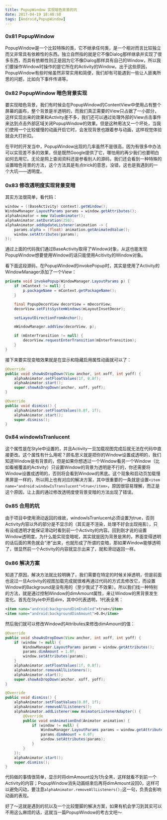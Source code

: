 ```yaml
---
title: PopupWindow 实现暗色背景的坑
date: 2017-04-19 18:48:58
tags: [Android,PopupWindow]
---
```


### 0x81 PopupWindow
PopupWindow是一个比较特殊的类，它不继承任何类，是一个相对而言比较独立而又非常具有依赖性的东西。独立自然指的就是它不像Dialog那样继承并实现了很多东西，而具有依赖性则正是因为它不像Dialog那样具有自己的Window，所以我们要操作Window时操作的是它所在的Activity的Window。出于这些原因，PopupWindow有些时候虽然非常实用和简便，我们却有可能遇到一些让人匪夷所思的问题，比如向下事件传递等。

### 0x82 PopupWindow 暗色背景实现
要实现暗色背景，我们有时候会在PopupWindow的ContentView中使用占有整个屏幕的画布，整个背景是半透明的，而我们真正需要的View只占据了一小部分，这样实现出来的效果和Activity差不多，我们还可以通过处理外部的View点击事件来达到点击外部区域关闭PopupWindow的效果。但是这种用法又一个坏处，当我们使用一个比较缓慢的动画开启它时，会发现背景也跟着参与动画，这样视觉体验就会大打折扣。

在平时的开发当中，PopupWindow出现的几率虽然不是很高，因为有很多中办法可以实现差不多的效果，但是既然Google提供了它，哪怕用的再少我们也要明白如何去用它。无论是网上查阅资料还是参看别人的源码，我们还会看到一种特殊的设置暗色背景的方法，这个方法其是有点trick的意思，没错，这也是我遇到的一个大坑——透明度。

### 0x83 修改透明度实现背景变暗
其实方法很简单，看代码：
```Java
window = ((BaseActivity) context).getWindow();
WindowManager.LayoutParams params = window.getAttributes();
alphaAnimator = new ValueAnimator();
alphaAnimator.setDuration(250);
alphaAnimator.addUpdateListener(animation -> {
    params.alpha = (float) animation.getAnimatedValue();
    window.setAttributes(params);
});
```
通过上面的代码我们通过BaseActivity取得了Window对象，从这也能发现PopupWindow想要使用Window的话只能使用Acitivity的Window对象。

看下面这段源码，在PopupWindow的invokePopup时，其实是使用了Activity的WindowManager添加了一个View：
```Java
private void invokePopup(WindowManager.LayoutParams p) {
    if (mContext != null) {
        p.packageName = mContext.getPackageName();
    }

    final PopupDecorView decorView = mDecorView;
    decorView.setFitsSystemWindows(mLayoutInsetDecor);

    setLayoutDirectionFromAnchor();

    mWindowManager.addView(decorView, p);

    if (mEnterTransition != null) {
        decorView.requestEnterTransition(mEnterTransition);
    }
}
```

接下来要实现变暗效果就是在显示和隐藏启用属性动画就可以了：
```Java
@Override
public void showAsDropDown(View anchor, int xoff, int yoff) {
    alphaAnimator.setFloatValues(1f, 0.8f);
    alphaAnimator.start();
    super.showAsDropDown(anchor, xoff, yoff);
}

@Override
public void dismiss() {
    alphaAnimator.setFloatValues(0.8f, 1f);
    alphaAnimator.start();
    super.dismiss();
}
```

### 0x84 windowIsTranlucent
这个属性是在Style中设置的，并且Activity一旦加载视图完成后就无法在代码中直接更改。这个属性有什么用呢？顾名思义就是把你的Window设置成透明的，我们知道Window是有背景的，但是如果你想透过一个Window看另一个Window（比如看被覆盖的Activity）只设置Window的背景为透明是不行的，你还需要将Window设置成透明的，否则将会看到Window的黑底。这个现象和启动页加载慢黑屏是一样的，所以网上也有对应的解决方案，其中很重要的一条就是设置`<item name="android:windowIsTranslucent">true</item>`，原因很容易理解，而正是这个原因，让上面的通过修改透明度使背景变暗的方法出现了错误。

### 0x85 合用的坑
由于项目中使用滑动返回的缘故，windowIsTranlucent必须设置为true，否则Activity内容以外的部分是不显示的（其实是不渲染，处理不好会出现拖影），只有设成透明才能保证滑动时看到前一个Activity的内容。回到刚才说的设置Window透明度，为什么能实现变暗呢，其实就是因为背景是黑的，界面变得透明的话后面的黑色就会“渗”出来，也就形成了所谓的变暗，那如果Window能够透明了，很显然前一个Activity的内容就显示出来了，就和滑动返回一样。

### 0x86 解决方案
知道了原因，解决方法就比较明确了，我们需要在特定的时候关掉透明，但是前面也说过一旦Activity的视图加载完成就很难再通过代码的方式去修改它，而设置Window的Background是没有用的（至少我试了不效果）。所以我们找一种特别的方法，就是通过控制Window的dimAmount属性，来让Window的黑背景发生变化。首先在Style中开启dim，其中0代表透明，1代表全黑：
```XML
<item name="android:backgroundDimEnabled">true</item>
<item name="android:backgroundDimAmount">0.0</item>
```
然后我们就可以修改Window的Attributes来修改dimAmount的值：
```Java
@Override
public void showAsDropDown(View anchor, int xoff, int yoff) {
    if (window != null) {
        WindowManager.LayoutParams params = window.getAttributes();
        params.dimAmount = 1.0f;
        window.setAttributes(params);
    }
    alphaAnimator.setFloatValues(1f, 0.8f);
    alphaAnimator.removeAllListeners();
    alphaAnimator.start();
    super.showAsDropDown(anchor, xoff, yoff);
}

@Override
public void dismiss() {
    alphaAnimator.setFloatValues(0.8f, 1f);
    alphaAnimator.removeAllListeners();
    alphaAnimator.addListener(new AnimatorListenerAdapter() {
        @Override
        public void onAnimationEnd(Animator animation) {
            if (window != null) {
                WindowManager.LayoutParams params = window.getAttributes();
                params.dimAmount = 0.0f;
                window.setAttributes(params);
            }
        }
    });
    alphaAnimator.start();
    super.dismiss();
}
```
代码做的事情很简单，显示时将dimAmount设为1为全黑，这样就看不到前一个Activity的内容；PopupWindow消失动画结束后再将dimAmount设回0，这样可以避免闪动，要注意`alphaAnimator.removeAllListeners();`这一句，负责会影响动画的表现。

好了～这就是遇到的坑以及一个比较蹩脚的解决方案，如果有机会学习到其实可以不用这么麻烦的话，这就当一篇PopupWindow的考古文吧～

